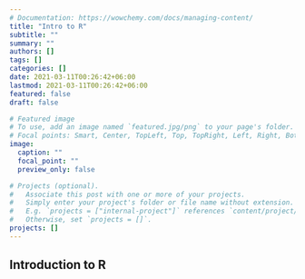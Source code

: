 ```yaml
---
# Documentation: https://wowchemy.com/docs/managing-content/
title: "Intro to R"
subtitle: ""
summary: ""
authors: []
tags: []
categories: []
date: 2021-03-11T00:26:42+06:00
lastmod: 2021-03-11T00:26:42+06:00
featured: false
draft: false

# Featured image
# To use, add an image named `featured.jpg/png` to your page's folder.
# Focal points: Smart, Center, TopLeft, Top, TopRight, Left, Right, BottomLeft, Bottom, BottomRight.
image:
  caption: ""
  focal_point: ""
  preview_only: false

# Projects (optional).
#   Associate this post with one or more of your projects.
#   Simply enter your project's folder or file name without extension.
#   E.g. `projects = ["internal-project"]` references `content/project/deep-learning/index.md`.
#   Otherwise, set `projects = []`.
projects: []
---
```


## Introduction to R 
